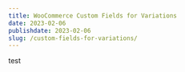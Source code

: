 ```yaml
---
title: WooCommerce Custom Fields for Variations
date: 2023-02-06
publishdate: 2023-02-06
slug: /custom-fields-for-variations/
---
```


test